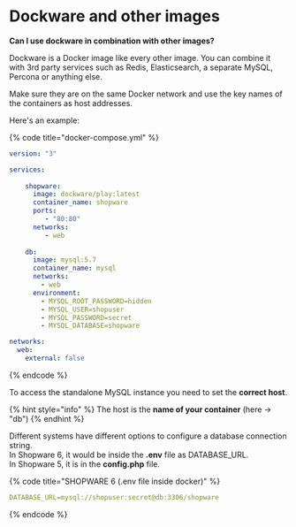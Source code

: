 # Dockware and other images

 **Can I use dockware in combination with other images?**

Dockware is a Docker image like every other image. You can combine it with 3rd party services such as Redis, Elasticsearch, a separate MySQL, Percona or anything else.

Make sure they are on the same Docker network and use the key names of the containers as host addresses.

Here's an example:

{% code title="docker-compose.yml" %}
```yaml
version: "3"

services:
        
    shopware:
      image: dockware/play:latest
      container_name: shopware
      ports:
         - "80:80"
      networks:
         - web
      
    db:
      image: mysql:5.7
      container_name: mysql
      networks:
        - web
      environment:
        - MYSQL_ROOT_PASSWORD=hidden
        - MYSQL_USER=shopuser
        - MYSQL_PASSWORD=secret
        - MYSQL_DATABASE=shopware

networks:
  web:
    external: false
```
{% endcode %}

To access the standalone MySQL instance you need to set the **correct host**.

{% hint style="info" %}
The host is the **name of your container** \(here -&gt; "db"\)
{% endhint %}

Different systems have different options to configure a database connection string.  
In Shopware 6, it would be inside the **.env** file as DATABASE\_URL.  
In Shopware 5, it is in the **config.php** file.

{% code title="SHOPWARE 6 \(.env file inside docker\)" %}
```yaml
DATABASE_URL=mysql://shopuser:secret@db:3306/shopware
```
{% endcode %}

